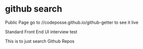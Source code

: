 github search
=============

Public Page
go to //codeposse.github.io/github-getter to see it live

Standard Front End UI interview test

This is to just search Github Repos